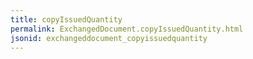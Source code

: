 ```yaml
---
title: copyIssuedQuantity
permalink: ExchangedDocument.copyIssuedQuantity.html
jsonid: exchangeddocument_copyissuedquantity
---
```

